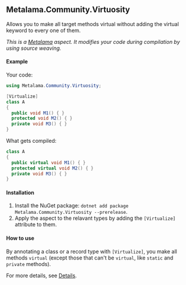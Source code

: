 ## Metalama.Community.Virtuosity 

Allows you to make all target methods virtual without adding the virtual keyword to every one of them.

*This is a [Metalama](https://github.com/postsharp/Metalama) aspect. It modifies your code during compilation by using source weaving.*
 
<!-- [![CI badge](https://github.com/postsharp/Metalama.Community.Virtuosity/workflows/Full%20Pipeline/badge.svg)](https://github.com/postsharp/Metalama.Community.Virtuosity/actions?query=workflow%3A%22Full+Pipeline%22) -->

#### Example

Your code:
```csharp
using Metalama.Community.Virtuosity;

[Virtualize]
class A 
{
  public void M1() { }
  protected void M2() { }
  private void M3() { }
}
```
What gets compiled:
```csharp
class A 
{
  public virtual void M1() { }
  protected virtual void M2() { }
  private void M3() { }
}
```

#### Installation
1. Install the NuGet package: `dotnet add package Metalama.Community.Virtuosity --prerelease`.
2. Apply the aspect to the relavant types by adding the `[Virtualize]` attribute to them.

#### How to use

By annotating a class or a record type with `[Virtualize]`, you make all methods `virtual` (except those that can't be `virtual`, like `static` and `private` methods).

For more details, see [Details](Details.md).